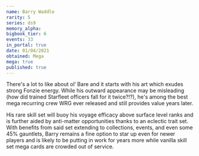 ```yaml
---
name: Barry Waddle
rarity: 5
series: ds9
memory_alpha:
bigbook_tier: 6
events: 33
in_portal: true
date: 01/04/2021
obtained: Mega
mega: true
published: true
---
```


There's a lot to like about ol’ Bare and it starts with his art which exudes strong Fonzie energy. While his outward appearance may be misleading (how did trained Starfleet officers fall for it twice?!?), he's among the best mega recurring crew WRG ever released and still provides value years later.

His rare skill set will buoy his voyage efficacy above surface level ranks and is further aided by anti-matter opportunities thanks to an eclectic trait set. With benefits from said set extending to collections, events, and even some 45% gauntlets, Barry remains a fine option to star up even for newer players and is likely to be putting in work for years more while vanilla skill set mega cards are crowded out of service.
